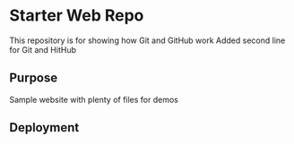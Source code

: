 # Starter Web Repo

This repository is for showing how Git and GitHub work
Added second line for Git and HitHub
## Purpose

Sample website with plenty of files for demos

## Deployment
